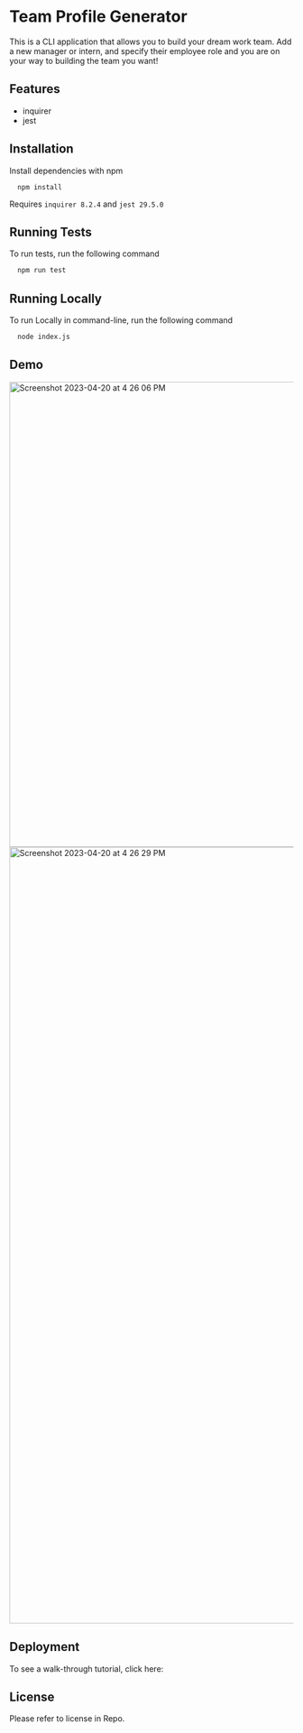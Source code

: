 # Team Profile Generator

This is a CLI application that allows you to build your dream work team. Add a new manager or intern, and specify their employee role and you are on your way to building the team you want!

## Features

- inquirer
- jest

## Installation

Install dependencies with npm

```cmd-line
  npm install
```

Requires `inquirer 8.2.4` and `jest 29.5.0`

## Running Tests

To run tests, run the following command

```bash
  npm run test
```

## Running Locally

To run Locally in command-line, run the following command

```bash
  node index.js
```

## Demo
<img width="825" alt="Screenshot 2023-04-20 at 4 26 06 PM" src="https://user-images.githubusercontent.com/115678318/233481011-58b9dd7e-e68e-4be8-9fc0-a1d7d086a9d1.png">

<img width="1377" alt="Screenshot 2023-04-20 at 4 26 29 PM" src="https://user-images.githubusercontent.com/115678318/233481028-6890ca80-da98-4c11-aa7f-5c0a7a1fd73a.png">


## Deployment

To see a walk-through tutorial, click here:

## License

Please refer to license in Repo.
